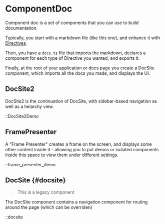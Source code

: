 # ComponentDoc

Component doc is a set of components that
you can use to build documentation.

Typically, you start with a markdown
file (like this one), and enhance it with
[Directives](https://talk.commonmark.org/t/generic-directives-plugins-syntax/444).

Then, you have a `docs.ts` file that imports
the markdown, declares a component for each type
of Directive you wanted, and exports it.

Finally, at the root of your application or 
docs page you create a DocSite component, which
imports all the docs you made, and displays the UI.

## DocSite2

DocSite2 is the continuation of DocSite, with sidebar-based
navigation as well as a heiarchy view.

::DocSite2Demo

## FramePresenter

A "Frame Presenter" creates a frame on the screen, and displays
some other content inside it - allowing you to put demos or isolated
components inside this space to view them under different settings.

::frame_presenter_demo

## DocSite {#docsite}

> This is a legacy component

The DocSite component contains a navigation component
for routing around the page (which can be overriden)

::docsite
